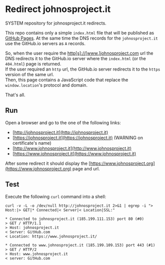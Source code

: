 # Redirect johnosproject.it

SYSTEM repository for johnosproject.it redirects.

This repo contains only a simple `index.html` file that will be published as
[GitHub Pages](https://pages.github.com/). At the same time the DNS records for
the `johnosproject.it` use the GitHub.io servers as `A` records.

So, when the user require the [http[s]://[www.]johnosproject.com](https://www.johnosproject.it)
url the DNS redirects it to the GitHub.io server where the `index.html` (or the
`404.html`) page is returned.<br/>
If the user required an `http` url, the GitHub.io server redirects it to the
`https` version of the same url.<br/>
Then, this page contains a JavaScript code that replace the `window.location`'s
protocol and domain.

That's all.


## Run

Open a browser and go to the one of the following links:
* [http://johnosproject.it](http://johnosproject.it)
* [https://johnosproject.it](https://johnosproject.it) (WARNING on certificate's name)
* [http://www.johnosproject.it](http://www.johnosproject.it)
* [https://www.johnosproject.it](https://www.johnosproject.it)

After some redirect it should display the [https://www.johnosproject.org](https://www.johnosproject.org)
page and url.


## Test

Execute the following `curl` command into a shell:

```shell
curl -v -L -o /dev/null http://johnosproject.it 2>&1 | egrep -i "> Host:|> GET|* Connected|< Server|< Location|SSL:"

* Connected to johnosproject.it (185.199.111.153) port 80 (#0)
> GET / HTTP/1.1
> Host: johnosproject.it
< Server: GitHub.com
< Location: https://www.johnosproject.it/

* Connected to www.johnosproject.it (185.199.109.153) port 443 (#1)
> GET / HTTP/2
> Host: www.johnosproject.it
< server: GitHub.com
```


